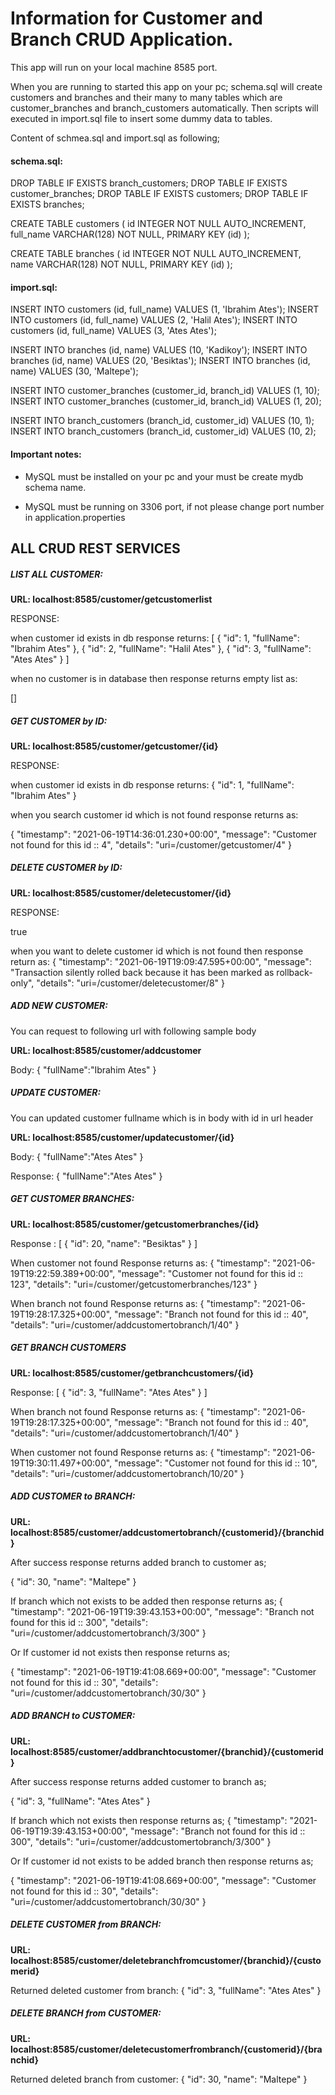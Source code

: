 
# Information for Customer and Branch CRUD Application.

This app will run on your local machine 8585 port.

When you are running to started this app on your pc;
schema.sql will create customers and branches
and their many to many tables which are customer_branches and branch_customers automatically.
Then scripts will executed in import.sql file to insert some dummy data to tables. 

Content of schmea.sql and import.sql as following;

#### schema.sql:

DROP TABLE IF EXISTS branch_customers;
DROP TABLE IF EXISTS customer_branches;
DROP TABLE IF EXISTS customers;
DROP TABLE IF EXISTS branches;


CREATE TABLE customers (
    id   INTEGER      NOT NULL AUTO_INCREMENT,
    full_name VARCHAR(128) NOT NULL,
    PRIMARY KEY (id)
);


CREATE TABLE branches (
    id   INTEGER NOT NULL AUTO_INCREMENT,
    name VARCHAR(128) NOT NULL,
    PRIMARY KEY (id)
);


#### import.sql:

INSERT INTO customers (id, full_name) VALUES (1, 'Ibrahim Ates');
INSERT INTO customers (id, full_name) VALUES (2, 'Halil Ates');
INSERT INTO customers (id, full_name) VALUES (3, 'Ates Ates');

INSERT INTO branches (id, name) VALUES (10, 'Kadikoy');
INSERT INTO branches (id, name) VALUES (20, 'Besiktas');
INSERT INTO branches (id, name) VALUES (30, 'Maltepe');

INSERT INTO customer_branches (customer_id, branch_id) VALUES (1, 10);
INSERT INTO customer_branches (customer_id, branch_id) VALUES (1, 20);

INSERT INTO branch_customers (branch_id, customer_id) VALUES (10, 1);
INSERT INTO branch_customers (branch_id, customer_id) VALUES (10, 2);

#### Important notes:
* MySQL must be installed on your pc and your must be create mydb schema name.

* MySQL must be running on 3306 port, if not please change port number in application.properties


## ALL CRUD REST SERVICES 

##### LIST ALL CUSTOMER:

**URL: localhost:8585/customer/getcustomerlist**

RESPONSE:

when customer id exists in db response returns:
[
    {
        "id": 1,
        "fullName": "Ibrahim Ates"
    },
    {
        "id": 2,
        "fullName": "Halil Ates"
    },
    {
        "id": 3,
        "fullName": "Ates Ates"
    }
]

when no customer is in database then response returns empty list as:

[]

##### GET CUSTOMER by ID:
**URL: localhost:8585/customer/getcustomer/{id}**

RESPONSE:

when customer id exists in db response returns:
{
    "id": 1,
    "fullName": "Ibrahim Ates"
}

when you search customer id which is not found response returns as:

{
    "timestamp": "2021-06-19T14:36:01.230+00:00",
    "message": "Customer not found for this id :: 4",
    "details": "uri=/customer/getcustomer/4"
}

##### DELETE CUSTOMER by ID:

**URL: localhost:8585/customer/deletecustomer/{id}**

RESPONSE:

true

when you want to delete customer id which is not found then response return as:
{
    "timestamp": "2021-06-19T19:09:47.595+00:00",
    "message": "Transaction silently rolled back because it has been marked as rollback-only",
    "details": "uri=/customer/deletecustomer/8"
}

##### ADD NEW CUSTOMER:
You can request to following url with following sample body
 
**URL: localhost:8585/customer/addcustomer**
 
Body:
{
"fullName":"Ibrahim Ates"
}


##### UPDATE CUSTOMER:
You can updated customer fullname which is in body with id in url header 

**URL: localhost:8585/customer/updatecustomer/{id}**

Body:
{
"fullName":"Ates Ates"
}

Response:
{
"fullName":"Ates Ates"
}

##### GET CUSTOMER BRANCHES:
 
**URL: localhost:8585/customer/getcustomerbranches/{id}**

Response :
[
    {
        "id": 20,
        "name": "Besiktas"
    }
]

When customer not found Response returns as:
{
    "timestamp": "2021-06-19T19:22:59.389+00:00",
    "message": "Customer not found for this id :: 123",
    "details": "uri=/customer/getcustomerbranches/123"
}

When branch not found Response returns as:
{
    "timestamp": "2021-06-19T19:28:17.325+00:00",
    "message": "Branch not found for this id :: 40",
    "details": "uri=/customer/addcustomertobranch/1/40"
}


##### GET BRANCH CUSTOMERS

**URL: localhost:8585/customer/getbranchcustomers/{id}**

Response:
[
    {
        "id": 3,
        "fullName": "Ates Ates"
    }
]

When branch not found Response returns as:
{
    "timestamp": "2021-06-19T19:28:17.325+00:00",
    "message": "Branch not found for this id :: 40",
    "details": "uri=/customer/addcustomertobranch/1/40"
}

When customer not found Response returns as:
{
    "timestamp": "2021-06-19T19:30:11.497+00:00",
    "message": "Customer not found for this id :: 10",
    "details": "uri=/customer/addcustomertobranch/10/20"
}

##### ADD CUSTOMER to BRANCH:

**URL: localhost:8585/customer/addcustomertobranch/{customerid}/{branchid}**

After success response returns added branch to customer as;

{
    "id": 30,
    "name": "Maltepe"
}

If branch which not exists to be added then response returns as;
{
    "timestamp": "2021-06-19T19:39:43.153+00:00",
    "message": "Branch not found for this id :: 300",
    "details": "uri=/customer/addcustomertobranch/3/300"
}

Or If customer id not exists then response returns as;

{
    "timestamp": "2021-06-19T19:41:08.669+00:00",
    "message": "Customer not found for this id :: 30",
    "details": "uri=/customer/addcustomertobranch/30/30"
}

##### ADD BRANCH to CUSTOMER:

**URL: localhost:8585/customer/addbranchtocustomer/{branchid}/{customerid}**   

After success response returns added customer to branch as;

{
    "id": 3,
    "fullName": "Ates Ates"
}

If branch which not exists then response returns as;
{
    "timestamp": "2021-06-19T19:39:43.153+00:00",
    "message": "Branch not found for this id :: 300",
    "details": "uri=/customer/addcustomertobranch/3/300"
}

Or If customer id not exists to be added branch then response returns as;

{
    "timestamp": "2021-06-19T19:41:08.669+00:00",
    "message": "Customer not found for this id :: 30",
    "details": "uri=/customer/addcustomertobranch/30/30"
}

##### DELETE CUSTOMER from BRANCH:

**URL: localhost:8585/customer/deletebranchfromcustomer/{branchid}/{customerid}**

Returned deleted customer from branch: 
{
    "id": 3,
    "fullName": "Ates Ates"
}
 
 ##### DELETE BRANCH from CUSTOMER:
 **URL: localhost:8585/customer/deletecustomerfrombranch/{customerid}/{branchid}**
 
 Returned deleted branch from customer: 
 {
     "id": 30,
     "name": "Maltepe"
 }
